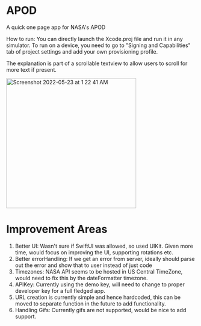 # APOD
A quick one page app for NASA's APOD

How to run: You can directly launch the Xcode.proj file and run it in any simulator. To run on a device, you need to go to "Signing and Capabilities" tab of project settings and add your own provisioning profile.

The explanation is part of a scrollable textview to allow users to scroll for more text if present.

<img width="345" alt="Screenshot 2022-05-23 at 1 22 41 AM" src="https://user-images.githubusercontent.com/43576686/169713379-ab996530-df3b-4d28-8479-dc541ad0099a.png">

# Improvement Areas
1) Better UI: Wasn't sure if SwiftUI was allowed, so used UIKit. Given more time, would focus on improving the UI, supporting rotations etc.
2) Better errorHandling: If we get an error from server, ideally should parse out the error and show that to user instead of just code
3) Timezones: NASA API seems to be hosted in US Central TimeZone, would need to fix this by the dateFormatter timezone.
4) APIKey: Currently using the demo key, will need to change to proper developer key for a full fledged app.
5) URL creation is currently simple and hence hardcoded, this can be moved to separate function in the future to add functionality.
6) Handling Gifs: Currently gifs are not supported, would be nice to add support.
